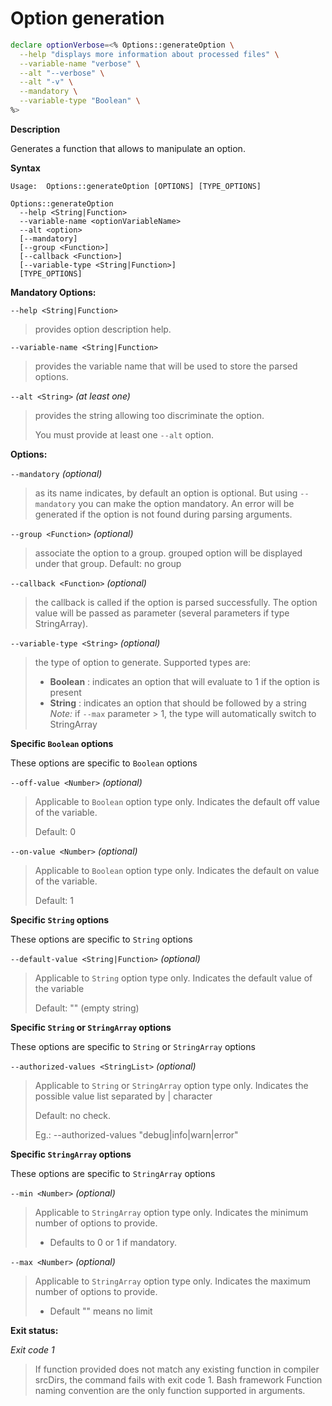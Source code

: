 # Option generation

```bash
declare optionVerbose=<% Options::generateOption \
  --help "displays more information about processed files" \
  --variable-name "verbose" \
  --alt "--verbose" \
  --alt "-v" \
  --mandatory \
  --variable-type "Boolean" \
%>
```

**Description**

Generates a function that allows to manipulate an option.

**Syntax**

```text
Usage:  Options::generateOption [OPTIONS] [TYPE_OPTIONS]

Options::generateOption
  --help <String|Function>
  --variable-name <optionVariableName>
  --alt <option>
  [--mandatory]
  [--group <Function>]
  [--callback <Function>]
  [--variable-type <String|Function>]
  [TYPE_OPTIONS]
```

**Mandatory Options:**

`--help <String|Function>`

> provides option description help.

`--variable-name <String|Function>`

> provides the variable name that will be used to store the parsed options.

`--alt <String>` _(at least one)_

> provides the string allowing too discriminate the option.
>
> You must provide at least one `--alt` option.

**Options:**

`--mandatory` _(optional)_

> as its name indicates, by default an option is optional. But using
> `--mandatory` you can make the option mandatory. An error will be generated if
> the option is not found during parsing arguments.

`--group <Function>` _(optional)_

> associate the option to a group. grouped option will be displayed under that
> group. Default: no group

`--callback <Function>` _(optional)_

> the callback is called if the option is parsed successfully. The option value
> will be passed as parameter (several parameters if type StringArray).

`--variable-type <String>` _(optional)_

> the type of option to generate. Supported types are:
>
> - **Boolean** : indicates an option that will evaluate to 1 if the option is
>   present
> - **String** : indicates an option that should be followed by a string _Note:_
>   if `--max` parameter > 1, the type will automatically switch to StringArray

**Specific `Boolean` options**

These options are specific to `Boolean` options

`--off-value <Number>` _(optional)_

> Applicable to `Boolean` option type only. Indicates the default off value of
> the variable.
>
> Default: 0

`--on-value <Number>` _(optional)_

> Applicable to `Boolean` option type only. Indicates the default on value of
> the variable.
>
> Default: 1

**Specific `String` options**

These options are specific to `String` options

`--default-value <String|Function>` _(optional)_

> Applicable to `String` option type only. Indicates the default value of the
> variable
>
> Default: "" (empty string)

**Specific `String` or `StringArray` options**

These options are specific to `String` or `StringArray` options

`--authorized-values <StringList>` _(optional)_

> Applicable to `String` or `StringArray` option type only. Indicates the
> possible value list separated by | character
>
> Default: no check.
>
> Eg.: --authorized-values "debug|info|warn|error"

**Specific `StringArray` options**

These options are specific to `StringArray` options

`--min <Number>` _(optional)_

> Applicable to `StringArray` option type only. Indicates the minimum number of
> options to provide.
>
> - Defaults to 0 or 1 if mandatory.

`--max <Number>` _(optional)_

> Applicable to `StringArray` option type only. Indicates the maximum number of
> options to provide.
>
> - Default "" means no limit

**Exit status:**

_Exit code 1_

> If function provided does not match any existing function in compiler srcDirs,
> the command fails with exit code 1. Bash framework Function naming convention
> are the only function supported in arguments.
